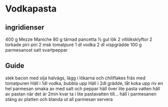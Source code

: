 # Vodkapasta
## ingridienser
400 g Mezze Maniche
80 g tärnad pancetta
½ gul lök
2 vitlöksklyftor
2 torkade piri-piri
2 msk tomatpuré
1 dl vodka
2 dl vispgrädde
100 g parmesanost
salt
svartpeppar

## Guide
stek bacon med olja
halvägs, lägg i lökarna och chiliflakes
fräs med tomatpuren
Häll i 1dl vodka, bubbla upp
Häll i 2dl grädde, låt koka upp
riv en hel parmesan
smaka av med salt och peppar
häll över lite pasta vatten
häll av pastan när det är 2min kvar
ta i lite pastavatten till…
häll i parmesanen
stäng av platten och blanda ut all parmesan
servera
